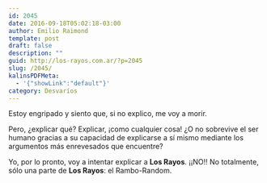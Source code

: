 ```yaml
---
id: 2045
date: 2016-09-18T05:02:18-03:00
author: Emilio Raimond
template: post
draft: false
description: ""
guid: http://los-rayos.com.ar/?p=2045
slug: /2045/
kalinsPDFMeta:
  - '{"showLink":"default"}'
category: Desvaríos
---
```

Estoy engripado y siento que, si no explico, me voy a morir.

Pero, ¿explicar qué? Explicar, ¡como cualquier cosa! ¿O no sobrevive el ser humano gracias a su capacidad de explicarse a sí mismo mediante los argumentos más enrevesados que encuentre?

Yo, por lo pronto, voy a intentar explicar a **Los Rayos**. ¡¡NO!! No totalmente, sólo una parte de **Los Rayos**: el Rambo-Random.

&nbsp;
